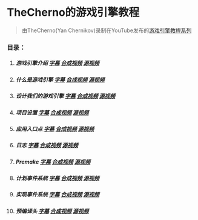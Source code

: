 # TheCherno的游戏引擎教程

> 由TheCherno(Yan Chernikov)录制在YouTube发布的[游戏引擎教程系列](https://www.youtube.com/watch?v=JxIZbV_XjAs&list=PLlrATfBNZ98dC-V-N3m0Go4deliWHPFwT)

### 目录：

1. ##### 游戏引擎介绍  [字幕](./subtitles/001.游戏引擎介绍.srt)  [合成视频](https://www.bilibili.com/video/BV1ru411y7gn?share_source=copy_web)  [源视频](https://www.youtube.com/watch?v=JxIZbV_XjAs&list=PLlrATfBNZ98dC-V-N3m0Go4deliWHPFwT&index=1) 

2. ##### 什么是游戏引擎  [字幕](./subtitles/002.什么是游戏引擎.srt)  [合成视频](https://www.bilibili.com/video/BV1mY4y1J7jZ?share_source=copy_web)  [源视频](https://www.youtube.com/watch?v=vtWdgtMo1T4&list=PLlrATfBNZ98dC-V-N3m0Go4deliWHPFwT&index=2)

3. ##### 设计我们的游戏引擎  [字幕](./subtitles/003.设计我们的游戏引擎.srt)  [合成视频](https://www.bilibili.com/video/BV1TW4y1z7PC?share_source=copy_web)  [源视频](https://www.youtube.com/watch?v=etdSXlVjXss&list=PLlrATfBNZ98dC-V-N3m0Go4deliWHPFwT&index=3)

4. ##### 项目设置  [字幕](./subtitles/004.项目设置.srt)  [合成视频](https://www.bilibili.com/video/BV1ZS4y1H7yP?share_source=copy_web)  [源视频](https://www.youtube.com/watch?v=KG8cAGvn9d4&list=PLlrATfBNZ98dC-V-N3m0Go4deliWHPFwT&index=4)

5. ##### 应用入口点  [字幕](./subtitles/005.应用入口点.srt)  [合成视频](https://www.bilibili.com/video/BV1PF411F7Sn?share_source=copy_web)  [源视频](https://www.youtube.com/watch?v=meARMOmTLgE&list=PLlrATfBNZ98dC-V-N3m0Go4deliWHPFwT&index=5)

6. ##### 日志  [字幕](./subtitles/006.日志.srt)  [合成视频](https://www.bilibili.com/video/BV14U4y1Q75g?share_source=copy_web)  [源视频](https://www.youtube.com/watch?v=meARMOmTLgE&list=PLlrATfBNZ98dC-V-N3m0Go4deliWHPFwT&index=6)

7. ##### Premake  [字幕](./subtitles/007.Premake.srt)  [合成视频](https://www.bilibili.com/video/BV1f3411c7n5?share_source=copy_web)  [源视频](https://www.youtube.com/watch?v=meARMOmTLgE&list=PLlrATfBNZ98dC-V-N3m0Go4deliWHPFwT&index=7)

8. ##### 计划事件系统  [字幕](./subtitles/008.计划事件系统.srt)  [合成视频](https://www.bilibili.com/video/BV1wN4y1G7JY?share_source=copy_web)  [源视频](https://www.youtube.com/watch?v=meARMOmTLgE&list=PLlrATfBNZ98dC-V-N3m0Go4deliWHPFwT&index=8)

9. ##### 实现事件系统  [字幕](./subtitles/009.实现事件系统.srt)  [合成视频](https://www.bilibili.com/video/BV1WS4y1n7DS?share_source=copy_web)  [源视频](https://www.youtube.com/watch?v=meARMOmTLgE&list=PLlrATfBNZ98dC-V-N3m0Go4deliWHPFwT&index=9)

10. ##### 预编译头  [字幕](./subtitles/010.预编译头.srt)  [合成视频](https://www.bilibili.com/video/BV1DB4y1i7o6?share_source=copy_web)  [源视频](https://www.youtube.com/watch?v=meARMOmTLgE&list=PLlrATfBNZ98dC-V-N3m0Go4deliWHPFwT&index=10)